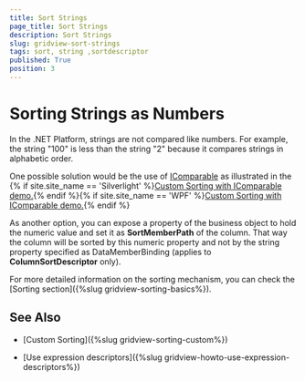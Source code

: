 ```yaml
---
title: Sort Strings
page_title: Sort Strings
description: Sort Strings
slug: gridview-sort-strings
tags: sort, string ,sortdescriptor
published: True
position: 3
---
```


# Sorting Strings as Numbers

In the .NET Platform, strings are not compared like numbers. For example, the string "100" is less than the string "2" because it compares strings in alphabetic order. 

One possible solution would be the use of [IComparable](http://msdn.microsoft.com/en-us/library/system.icomparable.aspx) as illustrated in the {% if site.site_name == 'Silverlight' %}[Custom Sorting with IComparable demo.](http://demos.telerik.com/silverlight/#GridView/IComparable){% endif %}{% if site.site_name == 'WPF' %}[Custom Sorting with IComparable demo.](http://demos.telerik.com/wpf){% endif %}

As another option, you can expose a property of the business object to hold the numeric value and set it as __SortMemberPath__ of the column. That way the column will be sorted by this numeric property and not by the string property specified as DataMemberBinding (applies to __ColumnSortDescriptor__ only).        

For more detailed information on the sorting mechanism, you can check the [Sorting section]({%slug gridview-sorting-basics%}).
        
## See Also

 * [Custom Sorting]({%slug gridview-sorting-custom%})

 * [Use expression descriptors]({%slug gridview-howto-use-expression-descriptors%})
